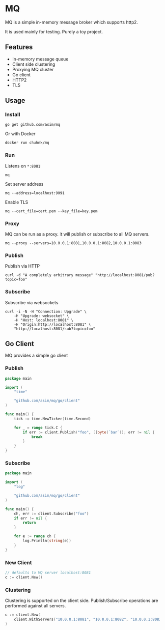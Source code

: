 # MQ

MQ is a simple in-memory message broker which supports http2.

It is used mainly for testing. Purely a toy project.

## Features

- In-memory message queue
- Client side clustering
- Proxying MQ cluster
- Go client
- HTTP2
- TLS

## Usage

### Install

```shell
go get github.com/asim/mq
```

Or with Docker

```shell
docker run chuhnk/mq
```

### Run

Listens on `*:8081`
```shell
mq
```

Set server address
```shell
mq --address=localhost:9091
```

Enable TLS
```shell
mq --cert_file=cert.pem --key_file=key.pem
```

### Proxy

MQ can be run as a proxy. It will publish or subscribe to all MQ servers.

```shell
mq --proxy --servers=10.0.0.1:8081,10.0.0.1:8082,10.0.0.1:8083
```

### Publish

Publish via HTTP

```
curl -d "A completely arbitrary message" "http://localhost:8081/pub?topic=foo"
```

### Subscribe

Subscribe via websockets

```
curl -i -N -H "Connection: Upgrade" \
	-H "Upgrade: websocket" \
	-H "Host: localhost:8081" \
	-H "Origin:http://localhost:8081" \
	"http://localhost:8081/sub?topic=foo"
```

## Go Client

MQ provides a simple go client

### Publish

```go
package main

import (
	"time"

	"github.com/asim/mq/go/client"
)

func main() {
	tick := time.NewTicker(time.Second)

	for _ = range tick.C {
		if err := client.Publish("foo", []byte(`bar`)); err != nil {
			break
		}
	}
}
```

### Subscribe

```go
package main

import (
	"log"

	"github.com/asim/mq/go/client"
)

func main() {
	ch, err := client.Subscribe("foo")
	if err != nil {
		return
	}

	for e := range ch {
		log.Println(string(e))
	}
}
```

### New Client

```go
// defaults to MQ server localhost:8081
c := client.New()
```

### Clustering

Clustering is supported on the client side. Publish/Subscribe operations are performed against all servers.

```go
c := client.New(
	client.WithServers("10.0.0.1:8081", "10.0.0.1:8082", "10.0.0.1:8083"),
)
```

